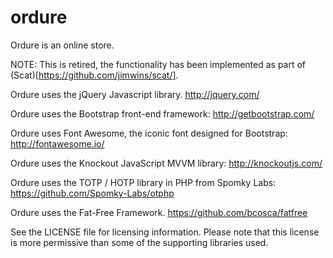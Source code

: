 ordure
======

Ordure is an online store.

NOTE: This is retired, the functionality has been implemented as part of
(Scat)[https://github.com/jimwins/scat/].

Ordure uses the jQuery Javascript library.
  http://jquery.com/

Ordure uses the Bootstrap front-end framework:
  http://getbootstrap.com/

Ordure uses Font Awesome, the iconic font designed for Bootstrap:
  http://fontawesome.io/

Ordure uses the Knockout JavaScript MVVM library:
  http://knockoutjs.com/

Ordure uses the TOTP / HOTP library in PHP from Spomky Labs:
  https://github.com/Spomky-Labs/otphp

Ordure uses the Fat-Free Framework.
  https://github.com/bcosca/fatfree

See the LICENSE file for licensing information. Please note that this license
is more permissive than some of the supporting libraries used.
